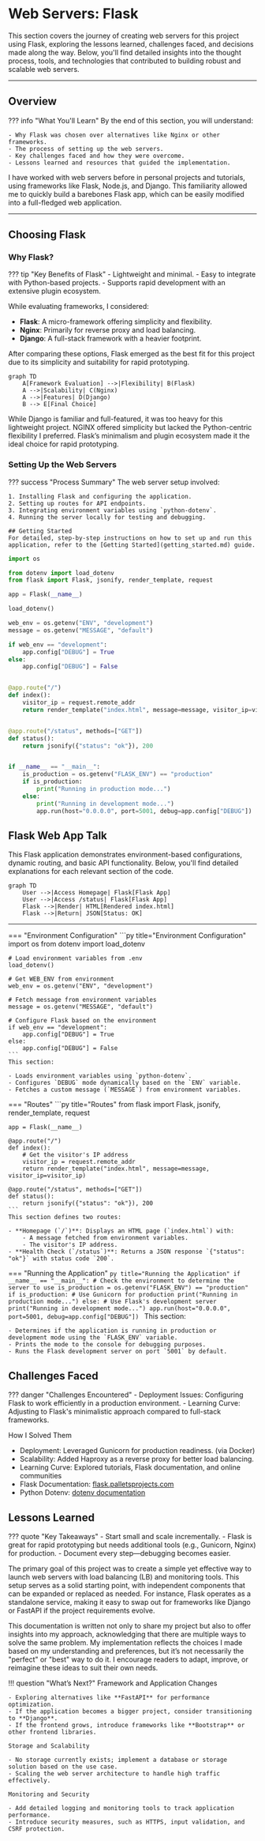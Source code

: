 # Web Servers: Flask

This section covers the journey of creating web servers for this project using Flask, exploring the lessons learned, challenges faced, and decisions made along the way. Below, you'll find detailed insights into the thought process, tools, and technologies that contributed to building robust and scalable web servers.

---

## Overview

??? info "What You'll Learn"
    By the end of this section, you will understand:

    - Why Flask was chosen over alternatives like Nginx or other frameworks.
    - The process of setting up the web servers.
    - Key challenges faced and how they were overcome.
    - Lessons learned and resources that guided the implementation.

I have worked with web servers before in personal projects and tutorials, using frameworks like Flask, Node.js, and Django. This familiarity allowed me to quickly build a barebones Flask app, which can be easily modified into a full-fledged web application.

---

## Choosing Flask

### Why Flask?

??? tip "Key Benefits of Flask"
    - Lightweight and minimal.
    - Easy to integrate with Python-based projects.
    - Supports rapid development with an extensive plugin ecosystem.

While evaluating frameworks, I considered:

- **Flask**: A micro-framework offering simplicity and flexibility.
- **Nginx**: Primarily for reverse proxy and load balancing.
- **Django**: A full-stack framework with a heavier footprint.

After comparing these options, Flask emerged as the best fit for this project due to its simplicity and suitability for rapid prototyping.

```mermaid
graph TD
    A[Framework Evaluation] -->|Flexibility| B(Flask)
    A -->|Scalability| C(Nginx)
    A -->|Features| D(Django)
    B --> E[Final Choice]
```

While Django is familiar and full-featured, it was too heavy for this lightweight project. NGINX offered simplicity but lacked the Python-centric flexibility I preferred. Flask’s minimalism and plugin ecosystem made it the ideal choice for rapid prototyping.


### Setting Up the Web Servers

??? success "Process Summary"
    The web server setup involved:

    1. Installing Flask and configuring the application.
    2. Setting up routes for API endpoints.
    3. Integrating environment variables using `python-dotenv`.
    4. Running the server locally for testing and debugging.

    ## Getting Started
    For detailed, step-by-step instructions on how to set up and run this application, refer to the [Getting Started](getting_started.md) guide.


```py title="app.py" linenums="1" hl_lines="19 25"
import os

from dotenv import load_dotenv
from flask import Flask, jsonify, render_template, request

app = Flask(__name__)

load_dotenv()

web_env = os.getenv("ENV", "development")
message = os.getenv("MESSAGE", "default")

if web_env == "development":
    app.config["DEBUG"] = True
else:
    app.config["DEBUG"] = False


@app.route("/")
def index():
    visitor_ip = request.remote_addr
    return render_template("index.html", message=message, visitor_ip=visitor_ip)


@app.route("/status", methods=["GET"])
def status():
    return jsonify({"status": "ok"}), 200


if __name__ == "__main__":
    is_production = os.getenv("FLASK_ENV") == "production"
    if is_production:
        print("Running in production mode...")
    else:
        print("Running in development mode...")
        app.run(host="0.0.0.0", port=5001, debug=app.config["DEBUG"])
```

## Flask Web App Talk

This Flask application demonstrates environment-based configurations, dynamic routing, and basic API functionality. Below, you'll find detailed explanations for each relevant section of the code.
```mermaid
graph TD
    User -->|Access Homepage| Flask[Flask App]
    User -->|Access /status| Flask[Flask App]
    Flask -->|Render| HTML[Rendered index.html]
    Flask -->|Return| JSON[Status: OK]
```
---

=== "Environment Configuration"
    ```py title="Environment Configuration"
    import os
    from dotenv import load_dotenv

    # Load environment variables from .env
    load_dotenv()

    # Get WEB_ENV from environment
    web_env = os.getenv("ENV", "development")

    # Fetch message from environment variables
    message = os.getenv("MESSAGE", "default")

    # Configure Flask based on the environment
    if web_env == "development":
        app.config["DEBUG"] = True
    else:
        app.config["DEBUG"] = False
    ```
    This section:

    - Loads environment variables using `python-dotenv`.
    - Configures `DEBUG` mode dynamically based on the `ENV` variable.
    - Fetches a custom message (`MESSAGE`) from environment variables.

=== "Routes"
    ```py title="Routes"
    from flask import Flask, jsonify, render_template, request

    app = Flask(__name__)

    @app.route("/")
    def index():
        # Get the visitor's IP address
        visitor_ip = request.remote_addr
        return render_template("index.html", message=message, visitor_ip=visitor_ip)

    @app.route("/status", methods=["GET"])
    def status():
        return jsonify({"status": "ok"}), 200
    ```
    This section defines two routes:

    - **Homepage (`/`)**: Displays an HTML page (`index.html`) with:
        - A message fetched from environment variables.
        - The visitor's IP address.
    - **Health Check (`/status`)**: Returns a JSON response `{"status": "ok"}` with status code `200`.

=== "Running the Application"
    ```py title="Running the Application"
    if __name__ == "__main__":
        # Check the environment to determine the server to use
        is_production = os.getenv("FLASK_ENV") == "production"
        if is_production:
            # Use Gunicorn for production
            print("Running in production mode...")
        else:
            # Use Flask's development server
            print("Running in development mode...")
            app.run(host="0.0.0.0", port=5001, debug=app.config["DEBUG"])
    ```
    This section:

    - Determines if the application is running in production or development mode using the `FLASK_ENV` variable.
    - Prints the mode to the console for debugging purposes.
    - Runs the Flask development server on port `5001` by default.


## Challenges Faced

??? danger "Challenges Encountered"
    - Deployment Issues: Configuring Flask to work efficiently in a production environment.
    - Learning Curve: Adjusting to Flask's minimalistic approach compared to full-stack frameworks.

How I Solved Them

- Deployment: Leveraged Gunicorn for production readiness. (via Docker)
- Scalability: Added Haproxy as a reverse proxy for better load balancing.
- Learning Curve: Explored tutorials, Flask documentation, and online communities
- Flask Documentation: [flask.palletsprojects.com](https://flask.palletsprojects.com)
- Python Dotenv: [dotenv documentation](https://pypi.org/project/python-dotenv/)

## Lessons Learned

??? quote "Key Takeaways"
    - Start small and scale incrementally.
    - Flask is great for rapid prototyping but needs additional tools (e.g., Gunicorn, Nginx) for production.
    - Document every step—debugging becomes easier.

The primary goal of this project was to create a simple yet effective way to launch web servers with load balancing (LB) and monitoring tools. This setup serves as a solid starting point, with independent components that can be expanded or replaced as needed. For instance, Flask operates as a standalone service, making it easy to swap out for frameworks like Django or FastAPI if the project requirements evolve.

This documentation is written not only to share my project but also to offer insights into my approach, acknowledging that there are multiple ways to solve the same problem. My implementation reflects the choices I made based on my understanding and preferences, but it’s not necessarily the "perfect" or "best" way to do it. I encourage readers to adapt, improve, or reimagine these ideas to suit their own needs.

!!! question "What’s Next?"
    Framework and Application Changes

    - Exploring alternatives like **FastAPI** for performance optimization.
    - If the application becomes a bigger project, consider transitioning to **Django**.
    - If the frontend grows, introduce frameworks like **Bootstrap** or other frontend libraries.

    Storage and Scalability

    - No storage currently exists; implement a database or storage solution based on the use case.
    - Scaling the web server architecture to handle high traffic effectively.

    Monitoring and Security

    - Add detailed logging and monitoring tools to track application performance.
    - Introduce security measures, such as HTTPS, input validation, and CSRF protection.

